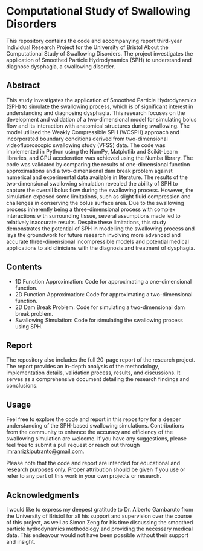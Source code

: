 # Computational Study of Swallowing Disorders
This repository contains the code and accompanying report third-year Individual Research Project for the University of Bristol About the Computational Study of Swallowing Disorders. The project investigates the application of Smoothed Particle Hydrodynamics (SPH) to understand and diagnose dysphagia, a swallowing disorder.

## Abstract
This study investigates the application of Smoothed Particle Hydrodynamics (SPH) to simulate the swallowing process, which is of significant interest in understanding and diagnosing dysphagia. This research focuses on the development and validation of a two-dimensional model for simulating bolus flow and its interaction with anatomical structures during swallowing. The model utilised the Weakly Compressible SPH (WCSPH) approach and incorporated boundary conditions derived from two-dimensional videofluoroscopic swallowing study (VFSS) data. The code was implemented in Python using the NumPy, Matplotlib and Scikit-Learn libraries, and GPU acceleration was achieved using the Numba library. The code was validated by comparing the results of one-dimensional function approximations and a two-dimensional dam break problem against numerical and experimental data available in literature. The results of the two-dimensional swallowing simulation revealed the ability of SPH to capture the overall bolus flow during the swallowing process. However, the simulation exposed some limitations, such as slight fluid compression and challenges in conserving the bolus surface area. Due to the swallowing process inherently being a three-dimensional process with complex interactions with surrounding tissue, several assumptions made led to relatively inaccurate results. Despite these limitations, this study demonstrates the potential of SPH in modelling the swallowing process and lays the groundwork for future research involving more advanced and accurate three-dimensional incompressible models and potential medical applications to aid clinicians with the diagnosis and treatment of dysphagia.

## Contents
- 1D Function Approximation: Code for approximating a one-dimensional function.
- 2D Function Approximation: Code for approximating a two-dimensional function.
- 2D Dam Break Problem: Code for simulating a two-dimensional dam break problem.
- Swallowing Simulation: Code for simulating the swallowing process using SPH.

## Report
The repository also includes the full 20-page report of the research project. The report provides an in-depth analysis of the methodology, implementation details, validation process, results, and discussions. It serves as a comprehensive document detailing the research findings and conclusions.

## Usage
Feel free to explore the code and report in this repository for a deeper understanding of the SPH-based swallowing simulations. Contributions from the community to enhance the accuracy and efficiency of the swallowing simulation are welcome. If you have any suggestions, please feel free to submit a pull request or reach out through imranrizkiputranto@gmail.com.

Please note that the code and report are intended for educational and research purposes only. Proper attribution should be given if you use or refer to any part of this work in your own projects or research.

## Acknowledgments
I would like to express my deepest gratitude to Dr. Alberto Gambaruto from the University of Bristol for all his support and supervision over the course of this project, as well as Simon Zeng for his time discussing the smoothed particle hydrodynamics methodology and providing the necessary medical data. This endeavour would not have been possible without their support and insight.
